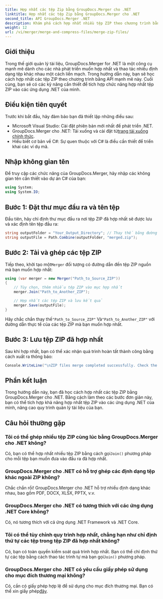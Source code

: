 ```yaml
---
title: Hợp nhất các tệp Zip bằng GroupDocs.Merger cho .NET
linktitle: Hợp nhất các tệp Zip bằng GroupDocs.Merger cho .NET
second_title: API GroupDocs.Merger .NET
description: Khám phá cách hợp nhất nhiều tệp ZIP theo chương trình bằng GroupDocs.Merger cho .NET. Hướng dẫn từng bước này bao gồm các điều kiện tiên quyết.
weight: 12
url: /vi/merger/merge-and-compress-files/merge-zip-files/
---
```

## Giới thiệu

Trong thế giới quản lý tài liệu, GroupDocs.Merger for .NET là một công cụ mạnh mẽ dành cho các nhà phát triển muốn hợp nhất và thao tác nhiều định dạng tệp khác nhau một cách liền mạch. Trong hướng dẫn này, bạn sẽ học cách hợp nhất các tệp ZIP theo chương trình bằng API mạnh mẽ này. Cuối cùng, bạn sẽ có các kỹ năng cần thiết để tích hợp chức năng hợp nhất tệp ZIP vào các ứng dụng .NET của mình.

## Điều kiện tiên quyết

Trước khi bắt đầu, hãy đảm bảo bạn đã thiết lập những điều sau:

- Microsoft Visual Studio: Cài đặt phiên bản mới nhất để phát triển .NET.
-  GroupDocs.Merger cho .NET: Tải xuống và cài đặt từ[trang tải xuống chính thức](https://releases.groupdocs.com/merger/net/).
- Hiểu biết cơ bản về C#: Sự quen thuộc với C# là điều cần thiết để triển khai các ví dụ mã.

## Nhập không gian tên

Để truy cập các chức năng của GroupDocs.Merger, hãy nhập các không gian tên cần thiết vào dự án C# của bạn:

```csharp
using System;
using System.IO;
```

## Bước 1: Đặt thư mục đầu ra và tên tệp

Đầu tiên, hãy chỉ định thư mục đầu ra nơi tệp ZIP đã hợp nhất sẽ được lưu và xác định tên tệp đầu ra:

```csharp
string outputFolder = "Your_Output_Directory"; // Thay thế bằng đường dẫn thực tế của bạn
string outputFile = Path.Combine(outputFolder, "merged.zip");
```

## Bước 2: Tải và ghép các tệp ZIP

 Tiếp theo, khởi tạo một`Merger` đối tượng có đường dẫn đến tệp ZIP nguồn mà bạn muốn hợp nhất:

```csharp
using (var merger = new Merger("Path_to_Source_ZIP"))
{
    // Tùy chọn, thêm nhiều tệp ZIP vào mục hợp nhất
    merger.Join("Path_to_Another_ZIP");

    // Hợp nhất các tệp ZIP và lưu kết quả
    merger.Save(outputFile);
}
```

 Hãy chắc chắn thay thế`"Path_to_Source_ZIP"` Và`"Path_to_Another_ZIP"` với đường dẫn thực tế của các tệp ZIP mà bạn muốn hợp nhất.

## Bước 3: Lưu tệp ZIP đã hợp nhất

Sau khi hợp nhất, bạn có thể xác nhận quá trình hoàn tất thành công bằng cách xuất ra thông báo:

```csharp
Console.WriteLine("\nZIP files merge completed successfully. Check the output in {0}", outputFolder);
```

## Phần kết luận

Trong hướng dẫn này, bạn đã học cách hợp nhất các tệp ZIP bằng GroupDocs.Merger cho .NET. Bằng cách làm theo các bước đơn giản này, bạn có thể tích hợp khả năng hợp nhất tệp ZIP vào các ứng dụng .NET của mình, nâng cao quy trình quản lý tài liệu của bạn.

## Câu hỏi thường gặp

### Tôi có thể ghép nhiều tệp ZIP cùng lúc bằng GroupDocs.Merger cho .NET không?

 Có, bạn có thể hợp nhất nhiều tệp ZIP bằng cách gọi`Join()` phương pháp cho mỗi tệp bạn muốn đưa vào đầu ra đã hợp nhất.

### GroupDocs.Merger cho .NET có hỗ trợ ghép các định dạng tệp khác ngoài ZIP không?

Chắc chắn rồi! GroupDocs.Merger cho .NET hỗ trợ nhiều định dạng khác nhau, bao gồm PDF, DOCX, XLSX, PPTX, v.v.

### GroupDocs.Merger cho .NET có tương thích với các ứng dụng .NET Core không?

Có, nó tương thích với cả ứng dụng .NET Framework và .NET Core.

### Tôi có thể tùy chỉnh quy trình hợp nhất, chẳng hạn như chỉ định thứ tự các tệp trong tệp ZIP đã hợp nhất không?

 Có, bạn có toàn quyền kiểm soát quá trình hợp nhất. Bạn có thể chỉ định thứ tự các tệp bằng cách thao tác trình tự mà bạn gọi`Join()` phương pháp.

### GroupDocs.Merger cho .NET có yêu cầu giấy phép sử dụng cho mục đích thương mại không?

 Có, cần có giấy phép hợp lệ để sử dụng cho mục đích thương mại. Bạn có thể xin giấy phép[đây](https://purchase.groupdocs.com/buy).